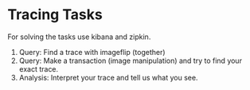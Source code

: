 # Tracing Tasks

For solving the tasks use kibana and zipkin.

1. Query: Find a trace with imageflip (together)
2. Query: Make a transaction (image manipulation) and try to find your exact trace.
3. Analysis: Interpret your trace and tell us what you see.
